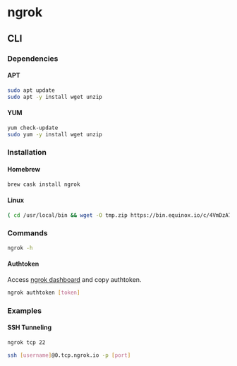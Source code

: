 # ngrok

## CLI

### Dependencies

#### APT

```sh
sudo apt update
sudo apt -y install wget unzip
```

#### YUM

```sh
yum check-update
sudo yum -y install wget unzip
```

### Installation

#### Homebrew

```sh
brew cask install ngrok
```

#### Linux

```sh
( cd /usr/local/bin && wget -O tmp.zip https://bin.equinox.io/c/4VmDzA7iaHb/ngrok-stable-linux-amd64.zip && unzip tmp.zip && rm tmp.zip )
```

### Commands

```sh
ngrok -h
```

#### Authtoken

Access [ngrok dashboard](https://dashboard.ngrok.com) and copy authtoken.

```sh
ngrok authtoken [token]
```

### Examples

#### SSH Tunneling

```sh
ngrok tcp 22
```

```sh
ssh [username]@0.tcp.ngrok.io -p [port]
```
